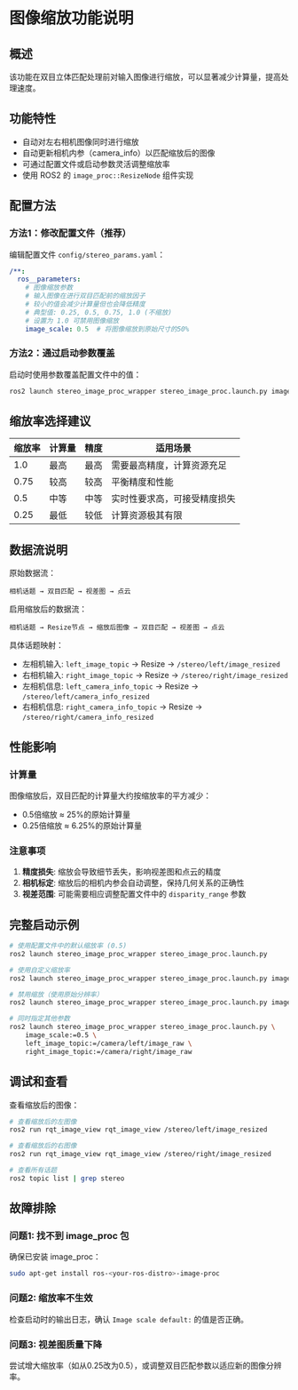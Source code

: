 # 图像缩放功能说明

## 概述

该功能在双目立体匹配处理前对输入图像进行缩放，可以显著减少计算量，提高处理速度。

## 功能特性

- 自动对左右相机图像同时进行缩放
- 自动更新相机内参（camera_info）以匹配缩放后的图像
- 可通过配置文件或启动参数灵活调整缩放率
- 使用 ROS2 的 `image_proc::ResizeNode` 组件实现

## 配置方法

### 方法1：修改配置文件（推荐）

编辑配置文件 `config/stereo_params.yaml`：

```yaml
/**:
  ros__parameters:
    # 图像缩放参数
    # 输入图像在进行双目匹配前的缩放因子
    # 较小的值会减少计算量但也会降低精度
    # 典型值: 0.25, 0.5, 0.75, 1.0 (不缩放)
    # 设置为 1.0 可禁用图像缩放
    image_scale: 0.5  # 将图像缩放到原始尺寸的50%
```

### 方法2：通过启动参数覆盖

启动时使用参数覆盖配置文件中的值：

```bash
ros2 launch stereo_image_proc_wrapper stereo_image_proc.launch.py image_scale:=0.5
```

## 缩放率选择建议

| 缩放率 | 计算量 | 精度 | 适用场景 |
|--------|--------|------|----------|
| 1.0    | 最高   | 最高 | 需要最高精度，计算资源充足 |
| 0.75   | 较高   | 较高 | 平衡精度和性能 |
| 0.5    | 中等   | 中等 | 实时性要求高，可接受精度损失 |
| 0.25   | 最低   | 较低 | 计算资源极其有限 |

## 数据流说明

原始数据流：

```text
相机话题 → 双目匹配 → 视差图 → 点云
```

启用缩放后的数据流：

```text
相机话题 → Resize节点 → 缩放后图像 → 双目匹配 → 视差图 → 点云
```

具体话题映射：

- 左相机输入: `left_image_topic` → Resize → `/stereo/left/image_resized`
- 右相机输入: `right_image_topic` → Resize → `/stereo/right/image_resized`
- 左相机信息: `left_camera_info_topic` → Resize → `/stereo/left/camera_info_resized`
- 右相机信息: `right_camera_info_topic` → Resize → `/stereo/right/camera_info_resized`

## 性能影响

### 计算量

图像缩放后，双目匹配的计算量大约按缩放率的平方减少：

- 0.5倍缩放 ≈ 25%的原始计算量
- 0.25倍缩放 ≈ 6.25%的原始计算量

### 注意事项

1. **精度损失**: 缩放会导致细节丢失，影响视差图和点云的精度
2. **相机标定**: 缩放后的相机内参会自动调整，保持几何关系的正确性
3. **视差范围**: 可能需要相应调整配置文件中的 `disparity_range` 参数

## 完整启动示例

```bash
# 使用配置文件中的默认缩放率 (0.5)
ros2 launch stereo_image_proc_wrapper stereo_image_proc.launch.py

# 使用自定义缩放率
ros2 launch stereo_image_proc_wrapper stereo_image_proc.launch.py image_scale:=0.75

# 禁用缩放（使用原始分辨率）
ros2 launch stereo_image_proc_wrapper stereo_image_proc.launch.py image_scale:=1.0

# 同时指定其他参数
ros2 launch stereo_image_proc_wrapper stereo_image_proc.launch.py \
    image_scale:=0.5 \
    left_image_topic:=/camera/left/image_raw \
    right_image_topic:=/camera/right/image_raw
```

## 调试和查看

查看缩放后的图像：

```bash
# 查看缩放后的左图像
ros2 run rqt_image_view rqt_image_view /stereo/left/image_resized

# 查看缩放后的右图像
ros2 run rqt_image_view rqt_image_view /stereo/right/image_resized

# 查看所有话题
ros2 topic list | grep stereo
```

## 故障排除

### 问题1: 找不到 image_proc 包

确保已安装 image_proc：

```bash
sudo apt-get install ros-<your-ros-distro>-image-proc
```

### 问题2: 缩放率不生效

检查启动时的输出日志，确认 `Image scale default:` 的值是否正确。

### 问题3: 视差图质量下降

尝试增大缩放率（如从0.25改为0.5），或调整双目匹配参数以适应新的图像分辨率。
